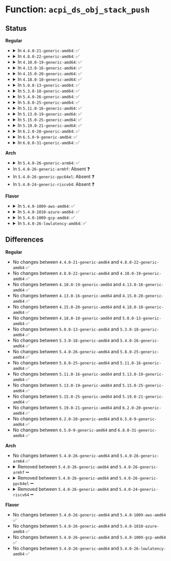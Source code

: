# Function: <code>acpi_ds_obj_stack_push</code>

## Status
<b>Regular</b>
<ul>
<li>
<details>
<summary>In <code>4.4.0-21-generic-amd64</code>: ✅</summary>

```c
acpi_status acpi_ds_obj_stack_push(void * object, struct acpi_walk_state * walk_state)
```

```json
{
  "name": "acpi_ds_obj_stack_push",
  "collision_type": "Unique Global",
  "inline_type": "No",
  "funcs": [
    {
      "addr": 18446744071583627790,
      "name": "acpi_ds_obj_stack_push",
      "external": true,
      "loc": "drivers/acpi/acpica/dswstate.c:310",
      "file": "drivers/acpi/acpica/dswstate.c",
      "inline": "seen, unknown",
      "caller_inline": [],
      "caller_func": [
        "drivers/acpi/acpica/dsutils.c:acpi_ds_create_operand"
      ]
    }
  ],
  "symbols": [
    {
      "addr": 18446744071583627790,
      "name": "acpi_ds_obj_stack_push",
      "section": ".text",
      "bind": "STB_GLOBAL",
      "size": 87
    }
  ]
}
```
</details>
</li>
<li>
<details>
<summary>In <code>4.8.0-22-generic-amd64</code>: ✅</summary>

```c
acpi_status acpi_ds_obj_stack_push(void * object, struct acpi_walk_state * walk_state)
```

```json
{
  "name": "acpi_ds_obj_stack_push",
  "collision_type": "Unique Global",
  "inline_type": "No",
  "funcs": [
    {
      "addr": 18446744071583950863,
      "name": "acpi_ds_obj_stack_push",
      "external": true,
      "loc": "drivers/acpi/acpica/dswstate.c:310",
      "file": "drivers/acpi/acpica/dswstate.c",
      "inline": "seen, unknown",
      "caller_inline": [],
      "caller_func": [
        "drivers/acpi/acpica/dsutils.c:acpi_ds_create_operand"
      ]
    }
  ],
  "symbols": [
    {
      "addr": 18446744071583950863,
      "name": "acpi_ds_obj_stack_push",
      "section": ".text",
      "bind": "STB_GLOBAL",
      "size": 87
    }
  ]
}
```
</details>
</li>
<li>
<details>
<summary>In <code>4.10.0-19-generic-amd64</code>: ✅</summary>

```c
acpi_status acpi_ds_obj_stack_push(void * object, struct acpi_walk_state * walk_state)
```

```json
{
  "name": "acpi_ds_obj_stack_push",
  "collision_type": "Unique Global",
  "inline_type": "No",
  "funcs": [
    {
      "addr": 18446744071584092375,
      "name": "acpi_ds_obj_stack_push",
      "external": true,
      "loc": "drivers/acpi/acpica/dswstate.c:310",
      "file": "drivers/acpi/acpica/dswstate.c",
      "inline": "seen, unknown",
      "caller_inline": [],
      "caller_func": [
        "drivers/acpi/acpica/dsutils.c:acpi_ds_create_operand"
      ]
    }
  ],
  "symbols": [
    {
      "addr": 18446744071584092375,
      "name": "acpi_ds_obj_stack_push",
      "section": ".text",
      "bind": "STB_GLOBAL",
      "size": 87
    }
  ]
}
```
</details>
</li>
<li>
<details>
<summary>In <code>4.13.0-16-generic-amd64</code>: ✅</summary>

```c
acpi_status acpi_ds_obj_stack_push(void * object, struct acpi_walk_state * walk_state)
```

```json
{
  "name": "acpi_ds_obj_stack_push",
  "collision_type": "Unique Global",
  "inline_type": "No",
  "funcs": [
    {
      "addr": 18446744071584159153,
      "name": "acpi_ds_obj_stack_push",
      "external": true,
      "loc": "drivers/acpi/acpica/dswstate.c:310",
      "file": "drivers/acpi/acpica/dswstate.c",
      "inline": "seen, unknown",
      "caller_inline": [],
      "caller_func": [
        "drivers/acpi/acpica/dsutils.c:acpi_ds_create_operand"
      ]
    }
  ],
  "symbols": [
    {
      "addr": 18446744071584159153,
      "name": "acpi_ds_obj_stack_push",
      "section": ".text",
      "bind": "STB_GLOBAL",
      "size": 87
    }
  ]
}
```
</details>
</li>
<li>
<details>
<summary>In <code>4.15.0-20-generic-amd64</code>: ✅</summary>

```c
acpi_status acpi_ds_obj_stack_push(void * object, struct acpi_walk_state * walk_state)
```

```json
{
  "name": "acpi_ds_obj_stack_push",
  "collision_type": "Unique Global",
  "inline_type": "No",
  "funcs": [
    {
      "addr": 18446744071584451876,
      "name": "acpi_ds_obj_stack_push",
      "external": true,
      "loc": "drivers/acpi/acpica/dswstate.c:310",
      "file": "drivers/acpi/acpica/dswstate.c",
      "inline": "seen, unknown",
      "caller_inline": [],
      "caller_func": [
        "drivers/acpi/acpica/dsutils.c:acpi_ds_create_operand",
        "drivers/acpi/acpica/dsutils.c:acpi_ds_create_operand"
      ]
    }
  ],
  "symbols": [
    {
      "addr": 18446744071584451876,
      "name": "acpi_ds_obj_stack_push",
      "section": ".text",
      "bind": "STB_GLOBAL",
      "size": 199
    }
  ]
}
```
</details>
</li>
<li>
<details>
<summary>In <code>4.18.0-10-generic-amd64</code>: ✅</summary>

```c
acpi_status acpi_ds_obj_stack_push(void * object, struct acpi_walk_state * walk_state)
```

```json
{
  "name": "acpi_ds_obj_stack_push",
  "collision_type": "Unique Global",
  "inline_type": "No",
  "funcs": [
    {
      "addr": 18446744071584675903,
      "name": "acpi_ds_obj_stack_push",
      "external": true,
      "loc": "drivers/acpi/acpica/dswstate.c:276",
      "file": "drivers/acpi/acpica/dswstate.c",
      "inline": "seen, unknown",
      "caller_inline": [],
      "caller_func": [
        "drivers/acpi/acpica/dsutils.c:acpi_ds_create_operand",
        "drivers/acpi/acpica/dsutils.c:acpi_ds_create_operand"
      ]
    }
  ],
  "symbols": [
    {
      "addr": 18446744071584675903,
      "name": "acpi_ds_obj_stack_push",
      "section": ".text",
      "bind": "STB_GLOBAL",
      "size": 199
    }
  ]
}
```
</details>
</li>
<li>
<details>
<summary>In <code>5.0.0-13-generic-amd64</code>: ✅</summary>

```c
acpi_status acpi_ds_obj_stack_push(void * object, struct acpi_walk_state * walk_state)
```

```json
{
  "name": "acpi_ds_obj_stack_push",
  "collision_type": "Unique Global",
  "inline_type": "No",
  "funcs": [
    {
      "addr": 18446744071584775880,
      "name": "acpi_ds_obj_stack_push",
      "external": true,
      "loc": "drivers/acpi/acpica/dswstate.c:276",
      "file": "drivers/acpi/acpica/dswstate.c",
      "inline": "seen, unknown",
      "caller_inline": [],
      "caller_func": [
        "drivers/acpi/acpica/dsutils.c:acpi_ds_create_operand",
        "drivers/acpi/acpica/dsutils.c:acpi_ds_create_operand"
      ]
    }
  ],
  "symbols": [
    {
      "addr": 18446744071584775880,
      "name": "acpi_ds_obj_stack_push",
      "section": ".text",
      "bind": "STB_GLOBAL",
      "size": 196
    }
  ]
}
```
</details>
</li>
<li>
<details>
<summary>In <code>5.3.0-18-generic-amd64</code>: ✅</summary>

```c
acpi_status acpi_ds_obj_stack_push(void * object, struct acpi_walk_state * walk_state)
```

```json
{
  "name": "acpi_ds_obj_stack_push",
  "collision_type": "Unique Global",
  "inline_type": "No",
  "funcs": [
    {
      "addr": 18446744071584978470,
      "name": "acpi_ds_obj_stack_push",
      "external": true,
      "loc": "drivers/acpi/acpica/dswstate.c:276",
      "file": "drivers/acpi/acpica/dswstate.c",
      "inline": "seen, unknown",
      "caller_inline": [],
      "caller_func": [
        "drivers/acpi/acpica/dsutils.c:acpi_ds_create_operand",
        "drivers/acpi/acpica/dsutils.c:acpi_ds_create_operand"
      ]
    }
  ],
  "symbols": [
    {
      "addr": 18446744071584978470,
      "name": "acpi_ds_obj_stack_push",
      "section": ".text",
      "bind": "STB_GLOBAL",
      "size": 196
    }
  ]
}
```
</details>
</li>
<li>
<details>
<summary>In <code>5.4.0-26-generic-amd64</code>: ✅</summary>

```c
acpi_status acpi_ds_obj_stack_push(void * object, struct acpi_walk_state * walk_state)
```

```json
{
  "name": "acpi_ds_obj_stack_push",
  "collision_type": "Unique Global",
  "inline_type": "No",
  "funcs": [
    {
      "addr": 18446744071585114334,
      "name": "acpi_ds_obj_stack_push",
      "external": true,
      "loc": "drivers/acpi/acpica/dswstate.c:276",
      "file": "drivers/acpi/acpica/dswstate.c",
      "inline": "seen, unknown",
      "caller_inline": [],
      "caller_func": [
        "drivers/acpi/acpica/dsutils.c:acpi_ds_create_operand",
        "drivers/acpi/acpica/dsutils.c:acpi_ds_create_operand"
      ]
    }
  ],
  "symbols": [
    {
      "addr": 18446744071585114334,
      "name": "acpi_ds_obj_stack_push",
      "section": ".text",
      "bind": "STB_GLOBAL",
      "size": 196
    }
  ]
}
```
</details>
</li>
<li>
<details>
<summary>In <code>5.8.0-25-generic-amd64</code>: ✅</summary>

```c
acpi_status acpi_ds_obj_stack_push(void * object, struct acpi_walk_state * walk_state)
```

```json
{
  "name": "acpi_ds_obj_stack_push",
  "collision_type": "Unique Global",
  "inline_type": "No",
  "funcs": [
    {
      "addr": 18446744071585819136,
      "name": "acpi_ds_obj_stack_push",
      "external": true,
      "loc": "drivers/acpi/acpica/dswstate.c:276",
      "file": "drivers/acpi/acpica/dswstate.c",
      "inline": "seen, unknown",
      "caller_inline": [],
      "caller_func": [
        "drivers/acpi/acpica/dsutils.c:acpi_ds_create_operand",
        "drivers/acpi/acpica/dsutils.c:acpi_ds_create_operand"
      ]
    }
  ],
  "symbols": [
    {
      "addr": 18446744071585819136,
      "name": "acpi_ds_obj_stack_push",
      "section": ".text",
      "bind": "STB_GLOBAL",
      "size": 196
    }
  ]
}
```
</details>
</li>
<li>
<details>
<summary>In <code>5.11.0-16-generic-amd64</code>: ✅</summary>

```c
acpi_status acpi_ds_obj_stack_push(void * object, struct acpi_walk_state * walk_state)
```

```json
{
  "name": "acpi_ds_obj_stack_push",
  "collision_type": "Unique Global",
  "inline_type": "No",
  "funcs": [
    {
      "addr": 18446744071585939958,
      "name": "acpi_ds_obj_stack_push",
      "external": true,
      "loc": "drivers/acpi/acpica/dswstate.c:276",
      "file": "drivers/acpi/acpica/dswstate.c",
      "inline": "seen, unknown",
      "caller_inline": [],
      "caller_func": [
        "drivers/acpi/acpica/dsutils.c:acpi_ds_create_operand",
        "drivers/acpi/acpica/dsutils.c:acpi_ds_create_operand"
      ]
    }
  ],
  "symbols": [
    {
      "addr": 18446744071585939958,
      "name": "acpi_ds_obj_stack_push",
      "section": ".text",
      "bind": "STB_GLOBAL",
      "size": 196
    }
  ]
}
```
</details>
</li>
<li>
<details>
<summary>In <code>5.13.0-19-generic-amd64</code>: ✅</summary>

```c
acpi_status acpi_ds_obj_stack_push(void * object, struct acpi_walk_state * walk_state)
```

```json
{
  "name": "acpi_ds_obj_stack_push",
  "collision_type": "Unique Global",
  "inline_type": "No",
  "funcs": [
    {
      "addr": 18446744071585817225,
      "name": "acpi_ds_obj_stack_push",
      "external": true,
      "loc": "drivers/acpi/acpica/dswstate.c:276",
      "file": "drivers/acpi/acpica/dswstate.c",
      "inline": "seen, unknown",
      "caller_inline": [],
      "caller_func": [
        "drivers/acpi/acpica/dsutils.c:acpi_ds_create_operand",
        "drivers/acpi/acpica/dsutils.c:acpi_ds_create_operand"
      ]
    }
  ],
  "symbols": [
    {
      "addr": 18446744071585817225,
      "name": "acpi_ds_obj_stack_push",
      "section": ".text",
      "bind": "STB_GLOBAL",
      "size": 196
    }
  ]
}
```
</details>
</li>
<li>
<details>
<summary>In <code>5.15.0-25-generic-amd64</code>: ✅</summary>

```c
acpi_status acpi_ds_obj_stack_push(void * object, struct acpi_walk_state * walk_state)
```

```json
{
  "name": "acpi_ds_obj_stack_push",
  "collision_type": "Unique Global",
  "inline_type": "No",
  "funcs": [
    {
      "addr": 18446744071586303174,
      "name": "acpi_ds_obj_stack_push",
      "external": true,
      "loc": "drivers/acpi/acpica/dswstate.c:276",
      "file": "drivers/acpi/acpica/dswstate.c",
      "inline": "seen, unknown",
      "caller_inline": [],
      "caller_func": [
        "drivers/acpi/acpica/dsutils.c:acpi_ds_create_operand",
        "drivers/acpi/acpica/dsutils.c:acpi_ds_create_operand"
      ]
    }
  ],
  "symbols": [
    {
      "addr": 18446744071586303174,
      "name": "acpi_ds_obj_stack_push",
      "section": ".text",
      "bind": "STB_GLOBAL",
      "size": 234
    }
  ]
}
```
</details>
</li>
<li>
<details>
<summary>In <code>5.19.0-21-generic-amd64</code>: ✅</summary>

```c
acpi_status acpi_ds_obj_stack_push(void * object, struct acpi_walk_state * walk_state)
```

```json
{
  "name": "acpi_ds_obj_stack_push",
  "collision_type": "Unique Global",
  "inline_type": "No",
  "funcs": [
    {
      "addr": 18446744071587548255,
      "name": "acpi_ds_obj_stack_push",
      "external": true,
      "loc": "drivers/acpi/acpica/dswstate.c:276",
      "file": "drivers/acpi/acpica/dswstate.c",
      "inline": "seen, unknown",
      "caller_inline": [],
      "caller_func": [
        "drivers/acpi/acpica/dsutils.c:acpi_ds_create_operand",
        "drivers/acpi/acpica/dsutils.c:acpi_ds_create_operand"
      ]
    }
  ],
  "symbols": [
    {
      "addr": 18446744071587548255,
      "name": "acpi_ds_obj_stack_push",
      "section": ".text",
      "bind": "STB_GLOBAL",
      "size": 250
    }
  ]
}
```
</details>
</li>
<li>
<details>
<summary>In <code>6.2.0-20-generic-amd64</code>: ✅</summary>

```c
acpi_status acpi_ds_obj_stack_push(void * object, struct acpi_walk_state * walk_state)
```

```json
{
  "name": "acpi_ds_obj_stack_push",
  "collision_type": "Unique Global",
  "inline_type": "No",
  "funcs": [
    {
      "addr": 18446744071588829904,
      "name": "acpi_ds_obj_stack_push",
      "external": true,
      "loc": "drivers/acpi/acpica/dswstate.c:276",
      "file": "drivers/acpi/acpica/dswstate.c",
      "inline": "seen, unknown",
      "caller_inline": [],
      "caller_func": [
        "drivers/acpi/acpica/dsutils.c:acpi_ds_create_operand",
        "drivers/acpi/acpica/dsutils.c:acpi_ds_create_operand"
      ]
    }
  ],
  "symbols": [
    {
      "addr": 18446744071588829904,
      "name": "acpi_ds_obj_stack_push",
      "section": ".text",
      "bind": "STB_GLOBAL",
      "size": 295
    }
  ]
}
```
</details>
</li>
<li>
<details>
<summary>In <code>6.5.0-9-generic-amd64</code>: ✅</summary>

```c
acpi_status acpi_ds_obj_stack_push(void * object, struct acpi_walk_state * walk_state)
```

```json
{
  "name": "acpi_ds_obj_stack_push",
  "collision_type": "Unique Global",
  "inline_type": "No",
  "funcs": [
    {
      "addr": 18446744071589119232,
      "name": "acpi_ds_obj_stack_push",
      "external": true,
      "loc": "drivers/acpi/acpica/dswstate.c:276",
      "file": "drivers/acpi/acpica/dswstate.c",
      "inline": "seen, unknown",
      "caller_inline": [],
      "caller_func": [
        "drivers/acpi/acpica/dsutils.c:acpi_ds_create_operand",
        "drivers/acpi/acpica/dsutils.c:acpi_ds_create_operand"
      ]
    }
  ],
  "symbols": [
    {
      "addr": 18446744071589119232,
      "name": "acpi_ds_obj_stack_push",
      "section": ".text",
      "bind": "STB_GLOBAL",
      "size": 295
    }
  ]
}
```
</details>
</li>
<li>
<details>
<summary>In <code>6.8.0-31-generic-amd64</code>: ✅</summary>

```c
acpi_status acpi_ds_obj_stack_push(void * object, struct acpi_walk_state * walk_state)
```

```json
{
  "name": "acpi_ds_obj_stack_push",
  "collision_type": "Unique Global",
  "inline_type": "No",
  "funcs": [
    {
      "addr": 18446744071589425104,
      "name": "acpi_ds_obj_stack_push",
      "external": true,
      "loc": "drivers/acpi/acpica/dswstate.c:276",
      "file": "drivers/acpi/acpica/dswstate.c",
      "inline": "seen, unknown",
      "caller_inline": [],
      "caller_func": [
        "drivers/acpi/acpica/dsutils.c:acpi_ds_create_operand",
        "drivers/acpi/acpica/dsutils.c:acpi_ds_create_operand"
      ]
    }
  ],
  "symbols": [
    {
      "addr": 18446744071589425104,
      "name": "acpi_ds_obj_stack_push",
      "section": ".text",
      "bind": "STB_GLOBAL",
      "size": 295
    }
  ]
}
```
</details>
</li>
</ul>
<b>Arch</b>
<ul>
<li>
<details>
<summary>In <code>5.4.0-26-generic-arm64</code>: ✅</summary>

```c
acpi_status acpi_ds_obj_stack_push(void * object, struct acpi_walk_state * walk_state)
```

```json
{
  "name": "acpi_ds_obj_stack_push",
  "collision_type": "Unique Global",
  "inline_type": "No",
  "funcs": [
    {
      "addr": 18446603336497502164,
      "name": "acpi_ds_obj_stack_push",
      "external": true,
      "loc": "drivers/acpi/acpica/dswstate.c:276",
      "file": "drivers/acpi/acpica/dswstate.c",
      "inline": "seen, unknown",
      "caller_inline": [],
      "caller_func": [
        "drivers/acpi/acpica/dsutils.c:acpi_ds_create_operand"
      ]
    }
  ],
  "symbols": [
    {
      "addr": 18446603336497502164,
      "name": "acpi_ds_obj_stack_push",
      "section": ".text",
      "bind": "STB_GLOBAL",
      "size": 128
    }
  ]
}
```
</details>
</li>
<li>
In <code>5.4.0-26-generic-armhf</code>: Absent ❓
</li>
<li>
In <code>5.4.0-26-generic-ppc64el</code>: Absent ❓
</li>
<li>
In <code>5.4.0-24-generic-riscv64</code>: Absent ❓
</li>
</ul>
<b>Flavor</b>
<ul>
<li>
<details>
<summary>In <code>5.4.0-1009-aws-amd64</code>: ✅</summary>

```c
acpi_status acpi_ds_obj_stack_push(void * object, struct acpi_walk_state * walk_state)
```

```json
{
  "name": "acpi_ds_obj_stack_push",
  "collision_type": "Unique Global",
  "inline_type": "No",
  "funcs": [
    {
      "addr": 18446744071585026281,
      "name": "acpi_ds_obj_stack_push",
      "external": true,
      "loc": "drivers/acpi/acpica/dswstate.c:276",
      "file": "drivers/acpi/acpica/dswstate.c",
      "inline": "seen, unknown",
      "caller_inline": [],
      "caller_func": [
        "drivers/acpi/acpica/dsutils.c:acpi_ds_create_operand"
      ]
    }
  ],
  "symbols": [
    {
      "addr": 18446744071585026281,
      "name": "acpi_ds_obj_stack_push",
      "section": ".text",
      "bind": "STB_GLOBAL",
      "size": 87
    }
  ]
}
```
</details>
</li>
<li>
<details>
<summary>In <code>5.4.0-1010-azure-amd64</code>: ✅</summary>

```c
acpi_status acpi_ds_obj_stack_push(void * object, struct acpi_walk_state * walk_state)
```

```json
{
  "name": "acpi_ds_obj_stack_push",
  "collision_type": "Unique Global",
  "inline_type": "No",
  "funcs": [
    {
      "addr": 18446744071584941909,
      "name": "acpi_ds_obj_stack_push",
      "external": true,
      "loc": "drivers/acpi/acpica/dswstate.c:276",
      "file": "drivers/acpi/acpica/dswstate.c",
      "inline": "seen, unknown",
      "caller_inline": [],
      "caller_func": [
        "drivers/acpi/acpica/dsutils.c:acpi_ds_create_operand"
      ]
    }
  ],
  "symbols": [
    {
      "addr": 18446744071584941909,
      "name": "acpi_ds_obj_stack_push",
      "section": ".text",
      "bind": "STB_GLOBAL",
      "size": 87
    }
  ]
}
```
</details>
</li>
<li>
<details>
<summary>In <code>5.4.0-1009-gcp-amd64</code>: ✅</summary>

```c
acpi_status acpi_ds_obj_stack_push(void * object, struct acpi_walk_state * walk_state)
```

```json
{
  "name": "acpi_ds_obj_stack_push",
  "collision_type": "Unique Global",
  "inline_type": "No",
  "funcs": [
    {
      "addr": 18446744071585065918,
      "name": "acpi_ds_obj_stack_push",
      "external": true,
      "loc": "drivers/acpi/acpica/dswstate.c:276",
      "file": "drivers/acpi/acpica/dswstate.c",
      "inline": "seen, unknown",
      "caller_inline": [],
      "caller_func": [
        "drivers/acpi/acpica/dsutils.c:acpi_ds_create_operand",
        "drivers/acpi/acpica/dsutils.c:acpi_ds_create_operand"
      ]
    }
  ],
  "symbols": [
    {
      "addr": 18446744071585065918,
      "name": "acpi_ds_obj_stack_push",
      "section": ".text",
      "bind": "STB_GLOBAL",
      "size": 196
    }
  ]
}
```
</details>
</li>
<li>
<details>
<summary>In <code>5.4.0-26-lowlatency-amd64</code>: ✅</summary>

```c
acpi_status acpi_ds_obj_stack_push(void * object, struct acpi_walk_state * walk_state)
```

```json
{
  "name": "acpi_ds_obj_stack_push",
  "collision_type": "Unique Global",
  "inline_type": "No",
  "funcs": [
    {
      "addr": 18446744071585172078,
      "name": "acpi_ds_obj_stack_push",
      "external": true,
      "loc": "drivers/acpi/acpica/dswstate.c:276",
      "file": "drivers/acpi/acpica/dswstate.c",
      "inline": "seen, unknown",
      "caller_inline": [],
      "caller_func": [
        "drivers/acpi/acpica/dsutils.c:acpi_ds_create_operand",
        "drivers/acpi/acpica/dsutils.c:acpi_ds_create_operand"
      ]
    }
  ],
  "symbols": [
    {
      "addr": 18446744071585172078,
      "name": "acpi_ds_obj_stack_push",
      "section": ".text",
      "bind": "STB_GLOBAL",
      "size": 196
    }
  ]
}
```
</details>
</li>
</ul>

## Differences
<b>Regular</b>
<ul>
<li>
No changes between <code>4.4.0-21-generic-amd64</code> and <code>4.8.0-22-generic-amd64</code> ✅
</li>
<li>
No changes between <code>4.8.0-22-generic-amd64</code> and <code>4.10.0-19-generic-amd64</code> ✅
</li>
<li>
No changes between <code>4.10.0-19-generic-amd64</code> and <code>4.13.0-16-generic-amd64</code> ✅
</li>
<li>
No changes between <code>4.13.0-16-generic-amd64</code> and <code>4.15.0-20-generic-amd64</code> ✅
</li>
<li>
No changes between <code>4.15.0-20-generic-amd64</code> and <code>4.18.0-10-generic-amd64</code> ✅
</li>
<li>
No changes between <code>4.18.0-10-generic-amd64</code> and <code>5.0.0-13-generic-amd64</code> ✅
</li>
<li>
No changes between <code>5.0.0-13-generic-amd64</code> and <code>5.3.0-18-generic-amd64</code> ✅
</li>
<li>
No changes between <code>5.3.0-18-generic-amd64</code> and <code>5.4.0-26-generic-amd64</code> ✅
</li>
<li>
No changes between <code>5.4.0-26-generic-amd64</code> and <code>5.8.0-25-generic-amd64</code> ✅
</li>
<li>
No changes between <code>5.8.0-25-generic-amd64</code> and <code>5.11.0-16-generic-amd64</code> ✅
</li>
<li>
No changes between <code>5.11.0-16-generic-amd64</code> and <code>5.13.0-19-generic-amd64</code> ✅
</li>
<li>
No changes between <code>5.13.0-19-generic-amd64</code> and <code>5.15.0-25-generic-amd64</code> ✅
</li>
<li>
No changes between <code>5.15.0-25-generic-amd64</code> and <code>5.19.0-21-generic-amd64</code> ✅
</li>
<li>
No changes between <code>5.19.0-21-generic-amd64</code> and <code>6.2.0-20-generic-amd64</code> ✅
</li>
<li>
No changes between <code>6.2.0-20-generic-amd64</code> and <code>6.5.0-9-generic-amd64</code> ✅
</li>
<li>
No changes between <code>6.5.0-9-generic-amd64</code> and <code>6.8.0-31-generic-amd64</code> ✅
</li>
</ul>
<b>Arch</b>
<ul>
<li>
No changes between <code>5.4.0-26-generic-amd64</code> and <code>5.4.0-26-generic-arm64</code> ✅
</li>
<li>
<details>
<summary>Removed between <code>5.4.0-26-generic-amd64</code> and <code>5.4.0-26-generic-armhf</code> ➖</summary>

```c
acpi_status acpi_ds_obj_stack_push(void * object, struct acpi_walk_state * walk_state)
```
</details>
</li>
<li>
<details>
<summary>Removed between <code>5.4.0-26-generic-amd64</code> and <code>5.4.0-26-generic-ppc64el</code> ➖</summary>

```c
acpi_status acpi_ds_obj_stack_push(void * object, struct acpi_walk_state * walk_state)
```
</details>
</li>
<li>
<details>
<summary>Removed between <code>5.4.0-26-generic-amd64</code> and <code>5.4.0-24-generic-riscv64</code> ➖</summary>

```c
acpi_status acpi_ds_obj_stack_push(void * object, struct acpi_walk_state * walk_state)
```
</details>
</li>
</ul>
<b>Flavor</b>
<ul>
<li>
No changes between <code>5.4.0-26-generic-amd64</code> and <code>5.4.0-1009-aws-amd64</code> ✅
</li>
<li>
No changes between <code>5.4.0-26-generic-amd64</code> and <code>5.4.0-1010-azure-amd64</code> ✅
</li>
<li>
No changes between <code>5.4.0-26-generic-amd64</code> and <code>5.4.0-1009-gcp-amd64</code> ✅
</li>
<li>
No changes between <code>5.4.0-26-generic-amd64</code> and <code>5.4.0-26-lowlatency-amd64</code> ✅
</li>
</ul>
